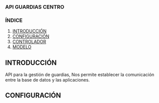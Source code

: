 ### API GUARDIAS CENTRO
### ÍNDICE
1. [INTRODUCCIÓN](#introducción)
2. [CONFIGURACIÓN](#configuración)
3. [CONTROLADOR](#controlador)
4. [MODELO](#modelo)

## INTRODUCCIÓN
API para la gestión de guardias, Nos permite establecer la comunicación entre la base de datos y las aplicaciones. 

## CONFIGURACIÓN

